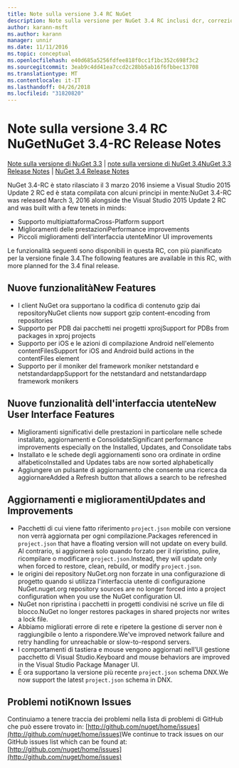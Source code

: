 ```yaml
---
title: Note sulla versione 3.4 RC NuGet
description: Note sulla versione per NuGet 3.4 RC inclusi dcr, correzioni di bug, le funzionalità aggiunte e problemi noti.
author: karann-msft
ms.author: karann
manager: unnir
ms.date: 11/11/2016
ms.topic: conceptual
ms.openlocfilehash: e40d685a5256fdfee818f0cc1f1bc352c698f3c2
ms.sourcegitcommit: 3eab9c4dd41ea7ccd2c28bb5ab16f6fbbec13708
ms.translationtype: MT
ms.contentlocale: it-IT
ms.lasthandoff: 04/26/2018
ms.locfileid: "31820820"
---
```

# <a name="nuget-34-rc-release-notes"></a><span data-ttu-id="2a711-103">Note sulla versione 3.4 RC NuGet</span><span class="sxs-lookup"><span data-stu-id="2a711-103">NuGet 3.4-RC Release Notes</span></span>

<span data-ttu-id="2a711-104">[Note sulla versione di NuGet 3.3](../release-notes/nuget-3.3.md) | [note sulla versione di NuGet 3.4](../release-notes/nuget-3.4.md)</span><span class="sxs-lookup"><span data-stu-id="2a711-104">[NuGet 3.3 Release Notes](../release-notes/nuget-3.3.md) | [NuGet 3.4 Release Notes](../release-notes/nuget-3.4.md)</span></span>

<span data-ttu-id="2a711-105">NuGet 3.4-RC è stato rilasciato il 3 marzo 2016 insieme a Visual Studio 2015 Update 2 RC ed è stata compilata con alcuni principi in mente:</span><span class="sxs-lookup"><span data-stu-id="2a711-105">NuGet 3.4-RC was released March 3, 2016 alongside the Visual Studio 2015 Update 2 RC and was built with a few tenets in minds:</span></span>

* <span data-ttu-id="2a711-106">Supporto multipiattaforma</span><span class="sxs-lookup"><span data-stu-id="2a711-106">Cross-Platform support</span></span>
* <span data-ttu-id="2a711-107">Miglioramenti delle prestazioni</span><span class="sxs-lookup"><span data-stu-id="2a711-107">Performance improvements</span></span>
* <span data-ttu-id="2a711-108">Piccoli miglioramenti dell'interfaccia utente</span><span class="sxs-lookup"><span data-stu-id="2a711-108">Minor UI improvements</span></span>

<span data-ttu-id="2a711-109">Le funzionalità seguenti sono disponibili in questa RC, con più pianificato per la versione finale 3.4.</span><span class="sxs-lookup"><span data-stu-id="2a711-109">The following features are available in this RC, with more planned for the 3.4 final release.</span></span>

## <a name="new-features"></a><span data-ttu-id="2a711-110">Nuove funzionalità</span><span class="sxs-lookup"><span data-stu-id="2a711-110">New Features</span></span>

* <span data-ttu-id="2a711-111">I client NuGet ora supportano la codifica di contenuto gzip dai repository</span><span class="sxs-lookup"><span data-stu-id="2a711-111">NuGet clients now support gzip content-encoding from repositories</span></span>
* <span data-ttu-id="2a711-112">Supporto per PDB dai pacchetti nei progetti xproj</span><span class="sxs-lookup"><span data-stu-id="2a711-112">Support for PDBs from packages in xproj projects</span></span>
* <span data-ttu-id="2a711-113">Supporto per iOS e le azioni di compilazione Android nell'elemento contentFiles</span><span class="sxs-lookup"><span data-stu-id="2a711-113">Support for iOS and Android build actions in the contentFiles element</span></span>
* <span data-ttu-id="2a711-114">Supporto per il moniker del framework moniker netstandard e netstandardapp</span><span class="sxs-lookup"><span data-stu-id="2a711-114">Support for the netstandard and netstandardapp framework monikers</span></span>

## <a name="new-user-interface-features"></a><span data-ttu-id="2a711-115">Nuove funzionalità dell'interfaccia utente</span><span class="sxs-lookup"><span data-stu-id="2a711-115">New User Interface Features</span></span>

* <span data-ttu-id="2a711-116">Miglioramenti significativi delle prestazioni in particolare nelle schede installato, aggiornamenti e Consolidate</span><span class="sxs-lookup"><span data-stu-id="2a711-116">Significant performance improvements especially on the Installed, Updates, and Consolidate tabs</span></span>
* <span data-ttu-id="2a711-117">Installato e le schede degli aggiornamenti sono ora ordinate in ordine alfabetico</span><span class="sxs-lookup"><span data-stu-id="2a711-117">Installed and Updates tabs are now sorted alphabetically</span></span>
* <span data-ttu-id="2a711-118">Aggiungere un pulsante di aggiornamento che consente una ricerca da aggiornare</span><span class="sxs-lookup"><span data-stu-id="2a711-118">Added a Refresh button that allows a search to be refreshed</span></span>

## <a name="updates-and-improvements"></a><span data-ttu-id="2a711-119">Aggiornamenti e miglioramenti</span><span class="sxs-lookup"><span data-stu-id="2a711-119">Updates and Improvements</span></span>

* <span data-ttu-id="2a711-120">Pacchetti di cui viene fatto riferimento `project.json` mobile con versione non verrà aggiornata per ogni compilazione.</span><span class="sxs-lookup"><span data-stu-id="2a711-120">Packages referenced in `project.json` that have a floating version will not update on every build.</span></span> <span data-ttu-id="2a711-121">Al contrario, si aggiornerà solo quando forzato per il ripristino, pulire, ricompilare o modificare `project.json`.</span><span class="sxs-lookup"><span data-stu-id="2a711-121">Instead, they will update only when forced to restore, clean, rebuild, or modify `project.json`.</span></span>
* <span data-ttu-id="2a711-122">le origini dei repository NuGet.org non forzate in una configurazione di progetto quando si utilizza l'interfaccia utente di configurazione NuGet.</span><span class="sxs-lookup"><span data-stu-id="2a711-122">nuget.org repository sources are no longer forced into a project configuration when you use the NuGet configuration UI.</span></span>
* <span data-ttu-id="2a711-123">NuGet non ripristina i pacchetti in progetti condivisi né scrive un file di blocco.</span><span class="sxs-lookup"><span data-stu-id="2a711-123">NuGet no longer restores packages in shared projects nor writes a lock file.</span></span>
* <span data-ttu-id="2a711-124">Abbiamo migliorati errore di rete e ripetere la gestione di server non è raggiungibile o lento a rispondere.</span><span class="sxs-lookup"><span data-stu-id="2a711-124">We've improved network failure and retry handling for unreachable or slow-to-respond servers.</span></span>
* <span data-ttu-id="2a711-125">I comportamenti di tastiera e mouse vengono aggiornati nell'UI gestione pacchetto di Visual Studio.</span><span class="sxs-lookup"><span data-stu-id="2a711-125">Keyboard and mouse behaviors are improved in the Visual Studio Package Manager UI.</span></span>
* <span data-ttu-id="2a711-126">È ora supportano la versione più recente `project.json` schema DNX.</span><span class="sxs-lookup"><span data-stu-id="2a711-126">We now support the latest `project.json` schema in DNX.</span></span>

## <a name="known-issues"></a><span data-ttu-id="2a711-127">Problemi noti</span><span class="sxs-lookup"><span data-stu-id="2a711-127">Known Issues</span></span>

<span data-ttu-id="2a711-128">Continuiamo a tenere traccia dei problemi nella lista di problemi di GitHub che può essere trovato in: [http://github.com/nuget/home/issues](http://github.com/nuget/home/issues)</span><span class="sxs-lookup"><span data-stu-id="2a711-128">We continue to track issues on our GitHub issues list which can be found at: [http://github.com/nuget/home/issues](http://github.com/nuget/home/issues)</span></span>